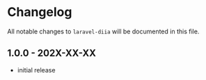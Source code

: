 # Changelog

All notable changes to `laravel-diia` will be documented in this file.

## 1.0.0 - 202X-XX-XX

- initial release
